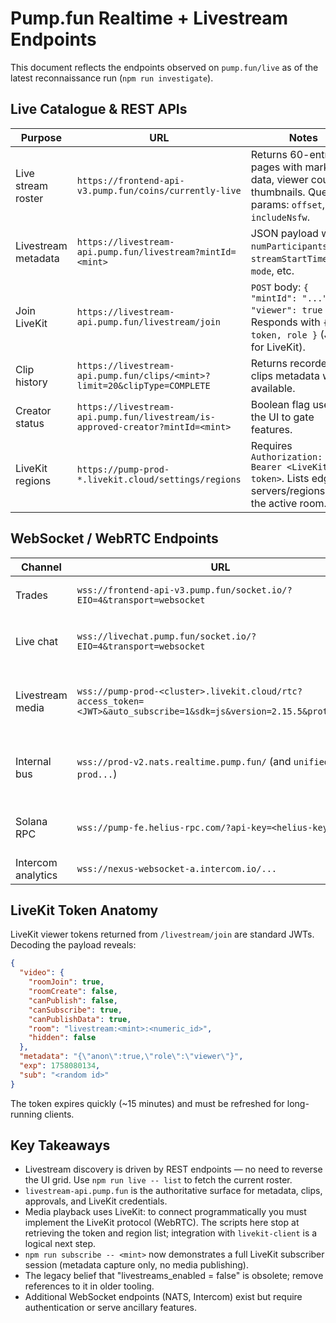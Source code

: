 # Pump.fun Realtime + Livestream Endpoints

This document reflects the endpoints observed on `pump.fun/live` as of the latest reconnaissance run (`npm run investigate`).

## Live Catalogue & REST APIs

| Purpose | URL | Notes |
|---------|-----|-------|
| Live stream roster | `https://frontend-api-v3.pump.fun/coins/currently-live` | Returns 60-entry pages with market data, viewer counts, thumbnails. Query params: `offset`, `limit`, `includeNsfw`. |
| Livestream metadata | `https://livestream-api.pump.fun/livestream?mintId=<mint>` | JSON payload with `numParticipants`, `streamStartTimestamp`, `mode`, etc. |
| Join LiveKit | `https://livestream-api.pump.fun/livestream/join` | `POST` body: `{ "mintId": "...", "viewer": true }`. Responds with `{ token, role }` (JWT for LiveKit). |
| Clip history | `https://livestream-api.pump.fun/clips/<mint>?limit=20&clipType=COMPLETE` | Returns recorded clips metadata when available. |
| Creator status | `https://livestream-api.pump.fun/livestream/is-approved-creator?mintId=<mint>` | Boolean flag used by the UI to gate features. |
| LiveKit regions | `https://pump-prod-*.livekit.cloud/settings/regions` | Requires `Authorization: Bearer <LiveKit token>`. Lists edge servers/regions for the active room. |

## WebSocket / WebRTC Endpoints

| Channel | URL | Protocol | Auth | Payload |
|---------|-----|----------|------|---------|
| Trades | `wss://frontend-api-v3.pump.fun/socket.io/?EIO=4&transport=websocket` | Socket.IO v4 | none | `tradeCreated` events with buy/sell data. |
| Live chat | `wss://livechat.pump.fun/socket.io/?EIO=4&transport=websocket` | Socket.IO v4 | none | chat + presence (`nx.UserPresence`) events for livestreams. |
| Livestream media | `wss://pump-prod-<cluster>.livekit.cloud/rtc?access_token=<JWT>&auto_subscribe=1&sdk=js&version=2.15.5&protocol=16` | LiveKit WebRTC (Protobuf over WebSocket) | LiveKit JWT from `/livestream/join` | Carries audio/video tracks for the room. |
| Internal bus | `wss://prod-v2.nats.realtime.pump.fun/` (and `unified-prod...`) | NATS | requires bearer token | Likely fan-out for internal services; connections without auth are dropped. |
| Solana RPC | `wss://pump-fe.helius-rpc.com/?api-key=<helius-key>` | JSON-RPC | API key embedded in frontend | Used for on-chain updates and program subscriptions. |
| Intercom analytics | `wss://nexus-websocket-a.intercom.io/...` | Custom | internal | Customer support SDK. |

## LiveKit Token Anatomy

LiveKit viewer tokens returned from `/livestream/join` are standard JWTs. Decoding the payload reveals:

```json
{
  "video": {
    "roomJoin": true,
    "roomCreate": false,
    "canPublish": false,
    "canSubscribe": true,
    "canPublishData": true,
    "room": "livestream:<mint>:<numeric_id>",
    "hidden": false
  },
  "metadata": "{\"anon\":true,\"role\":\"viewer\"}",
  "exp": 1758080134,
  "sub": "<random id>"
}
```

The token expires quickly (~15 minutes) and must be refreshed for long-running clients.

## Key Takeaways

- Livestream discovery is driven by REST endpoints — no need to reverse the UI grid. Use `npm run live -- list` to fetch the current roster.
- `livestream-api.pump.fun` is the authoritative surface for metadata, clips, approvals, and LiveKit credentials.
- Media playback uses LiveKit: to connect programmatically you must implement the LiveKit protocol (WebRTC). The scripts here stop at retrieving the token and region list; integration with `livekit-client` is a logical next step.
- `npm run subscribe -- <mint>` now demonstrates a full LiveKit subscriber session (metadata capture only, no media publishing).
- The legacy belief that "livestreams_enabled = false" is obsolete; remove references to it in older tooling.
- Additional WebSocket endpoints (NATS, Intercom) exist but require authentication or serve ancillary features.
